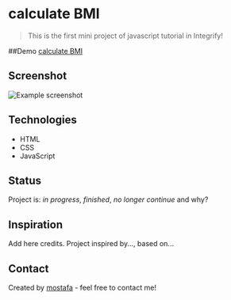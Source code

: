 # calculate BMI
> This is the first mini project of javascript tutorial in Integrify!

##Demo
[calculate BMI](https://mostafain.github.io/BMI-miniProject/bmiIndex.html)



## Screenshot
![Example screenshot](./images/calulateBMI_screenshot.jpg)

## Technologies
* HTML
* CSS
* JavaScript





## Status
Project is: _in progress_, _finished_, _no longer continue_ and why?

## Inspiration
Add here credits. Project inspired by..., based on...

## Contact
Created by [mostafa](https://github.mostafaIn.com) - feel free to contact me!